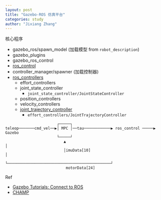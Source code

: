 ```yaml
---
layout: post
title: "Gazebo-ROS 仿真平台"
categories: study
author: "Jixiang Zhang"
---
```


核心程序

- gazebo_ros/spawn_model (加载模型 from `robot_description`)
- gazebo_plugins
- gazebo_ros_control
- [ros_control](https://github.com/ros-controls/ros_control)
- controller_manager/spawner (加载控制器)
- [ros_controllers](https://github.com/ros-controls/ros_controllers)
  - effort_controllers
  - joint_state_controller
    - `joint_state_controller/JointStateController`
  - position_controllers
  - velocity_controllers
  - [joint_trajectory_controller](http://wiki.ros.org/joint_trajectory_controller)
    - `effort_controllers/JointTrajectoryController`

```text
                       ┌─────┐
teleop───────cmd_vel──▶│ MPC │──tau────────────▶ ros_control ─────▶   Gazebo
                       └─────┘
                          ▲                                              │
                          │imuData[10]                                   │
                          └──────────────────────────────────────────────┘
                           motorData[24]
```

Ref

- [Gazebo Tutorials: Connect to ROS](http://gazebosim.org/tutorials?cat=connect_ros)
- [CHAMP](https://github.com/chvmp/champ.git)